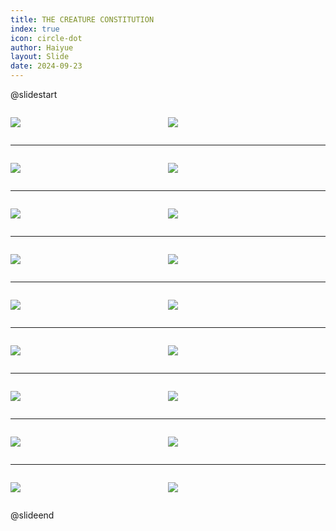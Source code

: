 ```yaml
---
title: THE CREATURE CONSTITUTION
index: true
icon: circle-dot
author: Haiyue
layout: Slide
date: 2024-09-23
---
```

 
@slidestart

<div style="display:flex">
<div style="flex:1">

![](https://raw.githubusercontent.com/yclord/reading/refs/heads/master/english/Level-P/THE%20CREATURE%20CONSTITUTION/001.webp)
</div>
<div style="flex:1">

![](https://raw.githubusercontent.com/yclord/reading/refs/heads/master/english/Level-P/THE%20CREATURE%20CONSTITUTION/002.webp)
</div>
</div>

---

<div style="display:flex">
<div style="flex:1">

![](https://raw.githubusercontent.com/yclord/reading/refs/heads/master/english/Level-P/THE%20CREATURE%20CONSTITUTION/003.webp)
</div>
<div style="flex:1">

![](https://raw.githubusercontent.com/yclord/reading/refs/heads/master/english/Level-P/THE%20CREATURE%20CONSTITUTION/004.webp)
</div>
</div>

---

<div style="display:flex">
<div style="flex:1">

![](https://raw.githubusercontent.com/yclord/reading/refs/heads/master/english/Level-P/THE%20CREATURE%20CONSTITUTION/005.webp)
</div>
<div style="flex:1">

![](https://raw.githubusercontent.com/yclord/reading/refs/heads/master/english/Level-P/THE%20CREATURE%20CONSTITUTION/006.webp)
</div>
</div>

---

<div style="display:flex">
<div style="flex:1">

![](https://raw.githubusercontent.com/yclord/reading/refs/heads/master/english/Level-P/THE%20CREATURE%20CONSTITUTION/007.webp)
</div>
<div style="flex:1">

![](https://raw.githubusercontent.com/yclord/reading/refs/heads/master/english/Level-P/THE%20CREATURE%20CONSTITUTION/008.webp)
</div>
</div>

---

<div style="display:flex">
<div style="flex:1">

![](https://raw.githubusercontent.com/yclord/reading/refs/heads/master/english/Level-P/THE%20CREATURE%20CONSTITUTION/009.webp)
</div>
<div style="flex:1">

![](https://raw.githubusercontent.com/yclord/reading/refs/heads/master/english/Level-P/THE%20CREATURE%20CONSTITUTION/010.webp)
</div>
</div>

---

<div style="display:flex">
<div style="flex:1">

![](https://raw.githubusercontent.com/yclord/reading/refs/heads/master/english/Level-P/THE%20CREATURE%20CONSTITUTION/011.webp)
</div>
<div style="flex:1">

![](https://raw.githubusercontent.com/yclord/reading/refs/heads/master/english/Level-P/THE%20CREATURE%20CONSTITUTION/012.webp)
</div>
</div>

---

<div style="display:flex">
<div style="flex:1">

![](https://raw.githubusercontent.com/yclord/reading/refs/heads/master/english/Level-P/THE%20CREATURE%20CONSTITUTION/013.webp)
</div>
<div style="flex:1">

![](https://raw.githubusercontent.com/yclord/reading/refs/heads/master/english/Level-P/THE%20CREATURE%20CONSTITUTION/014.webp)
</div>
</div>

---

<div style="display:flex">
<div style="flex:1">

![](https://raw.githubusercontent.com/yclord/reading/refs/heads/master/english/Level-P/THE%20CREATURE%20CONSTITUTION/015.webp)
</div>
<div style="flex:1">

![](https://raw.githubusercontent.com/yclord/reading/refs/heads/master/english/Level-P/THE%20CREATURE%20CONSTITUTION/016.webp)
</div>
</div>

---

<div style="display:flex">
<div style="flex:1">

![](https://raw.githubusercontent.com/yclord/reading/refs/heads/master/english/Level-P/THE%20CREATURE%20CONSTITUTION/017.webp)
</div>
<div style="flex:1">

![](https://raw.githubusercontent.com/yclord/reading/refs/heads/master/english/Level-P/THE%20CREATURE%20CONSTITUTION/018.webp)
</div>
</div>

@slideend